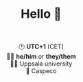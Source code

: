 <h1 align="center">Hello 👋</h1>
<br/>
<p align="center">
  🕐 <b>UTC+1</b> (CET)<br>
  🙋‍♂️ <b>he/him</b> or <b>they/them</b><br>
  👨‍🎓 Uppsala university<br>
  💼 Caspeco
</p>

<!--
**LeMorrow/LeMorrow** is a ✨ _special_ ✨ repository because its `README.md` (this file) appears on your GitHub profile.

Here are some ideas to get you started:

- 🔭 I’m currently working on ...
- 🌱 I’m currently learning ...
- 👯 I’m looking to collaborate on ...
- 🤔 I’m looking for help with ...
- 💬 Ask me about ...
- 📫 How to reach me: ...
- 😄 Pronouns: ...
- ⚡ Fun fact: ...
-->
